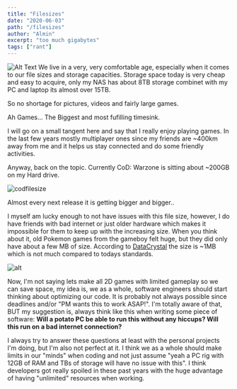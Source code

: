 ```yaml
---
title: "Filesizes"
date: "2020-06-03"
path: "/filesizes"
author: "Almin"
excerpt: "too much gigabytes"
tags: ["rant"]
---
```


![Alt Text](https://media.giphy.com/media/xT9IgLga0z8n8OTFpC/giphy.gif)
We live in a very, very comfortable age, especially when it comes to our file sizes and storage capacities. Storage space today is very cheap and easy to acquire, only my NAS has about 8TB storage combinet with my PC and laptop its almost over 15TB. 

So no shortage for pictures, videos and fairly large games.

Ah Games... The Biggest and most fufilling timesink. 

I will go on a small tangent here and say that I really enjoy playing games. In the last few years mostly multiplayer ones since my friends are ~400km away from me and it helps us stay connected and do some friendly activities. 

Anyway, back on the topic. Currently CoD: Warzone is sitting about ~200GB on my Hard drive.

![codfilesize](https://p47.f4.n0.cdn.getcloudapp.com/items/Wnubey08/CODpcSize.jpg?v=e2862c38b8a74451bc4d4110fdd04c6f)

Almost every next release it is getting bigger and bigger..

I myself am lucky enough to not have issues with this file size, however,
I do have friends with bad internet or just older hardware which makes it impossible for them to keep up with the increasing size.  When you think about it, old Pokemon games from the gameboy felt huge, but they did only have about a few MB of size.
According to [DataCrystal](https://datacrystal.romhacking.net/wiki/Pok%C3%A9mon_Red_and_Blue) the size is ~1MB which is not much compared to todays standards.

![alt](https://p47.f4.n0.cdn.getcloudapp.com/items/nOuezR5E/filesize.png?v=c81773c82765ecb92586bef8741ead1c)

Now, I'm not saying lets make all 2D games with limited gameplay so we can save space, my idea is, we as a whole, software engineers should start thinking about optimizing our code. It is probably not always possible since deadlines and/or "PM wants this to work ASAP!". I'm totally aware of that, BUT my suggestion is, always think like this when writing some piece of software: **Will a potato PC be able to run this without any hiccups? Will this run on a bad internet connection?**

I always try to answer these questions at least with the personal projects I'm doing, but I'm also not perfect at it. I think we as a whole should make limits in our "minds" when coding and not just assume "yeah a PC rig with 12GB of RAM and TBs of storage will have no issue with this". I think developers got really spoiled in these past years with the huge advantage of having "unlimited" resources when working.